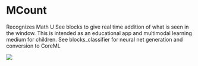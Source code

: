 # MCount

Recognizes Math U See blocks to give real time addition of what is seen in the window. This is intended as an educational app and multimodal learning medium for children.
See blocks_classifier for neural net generation and conversion to CoreML

![](https://github.com/jeanfredericplante/block_count/blob/master/resources/v1.gif)
